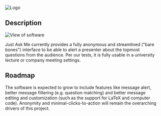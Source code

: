 ![Logo](http://i.imgur.com/puYnlrf.png)

## Description

![View of software](http://i.imgur.com/Xw1qpbs.png)

Just Ask Me currently provides a fully anonymous and streamlined ("bare bones") interface to be able to alert a presenter about the topmost questions from the audience. Per our tests, it is fully usable in a university lecture or company meeting settings.

## Roadmap

The software is expected to grow to include features like message alert, better message filtering (e.g. question matching) and better message editing and customization (such as the support for LaTeX and computer code). Anonymity and minimal-clicks-to-action will remain the overarching drivers of this project. 
